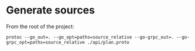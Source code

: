 # Generate sources

From the root of the project:
```terminal
protoc --go_out=. --go_opt=paths=source_relative --go-grpc_out=. --go-grpc_opt=paths=source_relative ./api/plan.proto
```